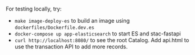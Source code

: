 For testing locally, try:

* `make image-deploy-es` to build an image using `dockerfiles/Dockerfile.dev.es`
* `docker-compose up app-elasticsearch` to start ES and stac-fastapi
* `curl http://localhost:8080/` to see the root Catalog. Add api.html to use the transaction API to add more records.

